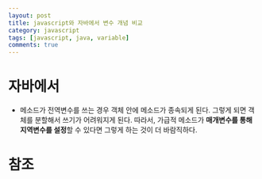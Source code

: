 ```yaml
---
layout: post
title: javascript와 자바에서 변수 개념 비교
category: javascript
tags: [javascript, java, variable]
comments: true
---
```


# 자바에서

- 메소드가 전역변수를 쓰는 경우 객체 안에 메소드가 종속되게 된다. 그렇게 되면 객체를 분할해서 쓰기가 어려워지게 된다. 따라서, 가급적 메소드가 **매개변수를 통해 지역변수를 설정**할 수 있다면 그렇게 하는 것이 더 바람직하다.

# 

# 참조
